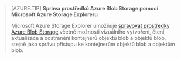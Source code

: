 > [AZURE.TIP] **Správa prostředků Azure Blob Storage pomocí Microsoft Azure Storage Exploreru**
> 
> Microsoft Azure Storage Explorer umožňuje [spravovat prostředky Azure Blob Storage](../articles/vs-azure-tools-storage-explorer-blobs.md) včetně možnosti vizuálního vytvoření, čtení, aktualizace a odstranění kontejnerů objektů blob a objektů blob, stejně jako správu přístupu ke kontejnerům objektů blob a objektům blob.


<!--HONumber=sep16_HO2-->


